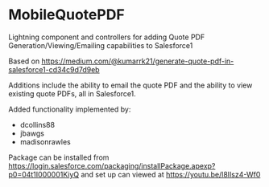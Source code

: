 # MobileQuotePDF
Lightning component and controllers for adding Quote PDF Generation/Viewing/Emailing capabilities to Salesforce1

Based on https://medium.com/@kumarrk21/generate-quote-pdf-in-salesforce1-cd34c9d7d9eb

Additions include the ability to email the quote PDF and the ability to view existing quote PDFs, all in Salesforce1.

Added functionality implemented by:

- dcollins88
- jbawgs
- madisonrawles


Package can be installed from https://login.salesforce.com/packaging/installPackage.apexp?p0=04t1I000001KiyQ and set up can viewed at https://youtu.be/l8Ilsz4-Wf0
